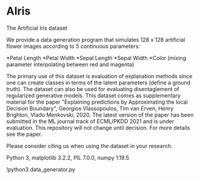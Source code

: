 # AIris
The Artificial Iris dataset

We provide a data generation program that simulates 128 x 128 artificial flower images according to 5 continuous parameters:

*Petal Length
*Petal Width
*Sepal Length
*Sepal Width
*Color (mixing parameter interpolating between red and magenta)

The primary use of this dataset is evaluation of explanation methods since one can create classes in terms of the latent parameters (define a ground truth).
The dataset can also be used for evaluating disentaglement of regularized generative models. 
This dataset comes as supplementary material for the paper "Explaining predictions by Approximating the local Decision Boundary", Georgios Vlassopoulos, Tim van Erven, Henry Brighton, Vlado Menkovski, 2020.
The latest version of the paper has been submitted in the ML journal track of ECML/PKDD 2021 and is under evaluation. 
This repository will not change until decision.
For more details see the paper. 

Please consider citing us when using the dataset in your research. 

Python 3, matplotlib 3.2.2, PIL 7.0.0, numpy 1.19.5


!python3 data_generator.py
